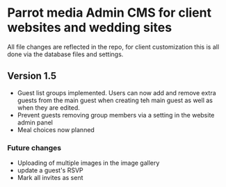 # Parrot media Admin CMS for client websites and wedding sites
All file changes are reflected in the repo, for client customization this is all done via the database files and settings.

## Version 1.5

- Guest list groups implemented. Users can now add and remove extra guests from the main guest when creating teh main guest as well as when they are edited.
- Prevent guests removing group members via a setting in the website admin panel
- Meal choices now planned

### Future changes

- Uploading of multiple images in the image gallery
- update a guest's RSVP
- Mark all invites as sent

